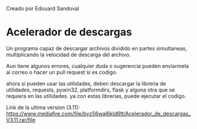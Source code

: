 Creado por Edouard Sandoval

# Acelerador de descargas
Un programa capaz de descargar archivos dividido en partes simultaneas, multiplicando la velocidad de descarga del archivo.

Aun tiene algunos errores, cualquier duda o sugerencia pueden enviarmela al correo o hacer un pull request si es codigo.

ahora si pueden usar las utilidades, deben descargar la libreria de utilidades, requests, pywin32, platformdirs, flask y alguna otra que se requiera en las utilidades.
ya con estas librerias, puede ejecutar el codigo.

Link de la ultima version (3.11):
https://www.mediafire.com/file/byz56wal6kld6ft/Acelerador_de_descargas_V3.11.rar/file

